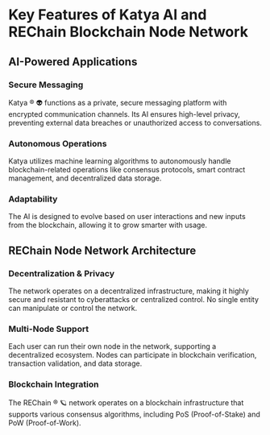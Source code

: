 
# Key Features of Katya AI and REChain Blockchain Node Network

## AI-Powered Applications
### Secure Messaging
Katya ® 👽 functions as a private, secure messaging platform with encrypted communication channels. Its AI ensures high-level privacy, preventing external data breaches or unauthorized access to conversations.

### Autonomous Operations
Katya utilizes machine learning algorithms to autonomously handle blockchain-related operations like consensus protocols, smart contract management, and decentralized data storage.

### Adaptability
The AI is designed to evolve based on user interactions and new inputs from the blockchain, allowing it to grow smarter with usage.

## REChain Node Network Architecture
### Decentralization & Privacy
The network operates on a decentralized infrastructure, making it highly secure and resistant to cyberattacks or centralized control. No single entity can manipulate or control the network.

### Multi-Node Support
Each user can run their own node in the network, supporting a decentralized ecosystem. Nodes can participate in blockchain verification, transaction validation, and data storage.

### Blockchain Integration
The REChain ®️ 🪐 network operates on a blockchain infrastructure that supports various consensus algorithms, including PoS (Proof-of-Stake) and PoW (Proof-of-Work).
    